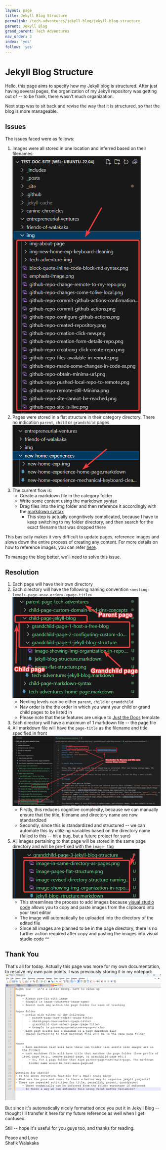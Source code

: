 ```yaml
---
layout: page
title: Jekyll Blog Structure
permalink: /tech-adventures/jekyll-blog/jekyll-blog-structure
parent: Jekyll Blog
grand_parent: Tech Adventures
nav_order: 3
index: 'yes'
follow: 'yes'
---
```


# Jekyll Blog Structure

Hello, this page aims to specify how my Jekyll blog is structured. After just having several pages, the organization of my Jekyll repository was getting out of  -- to be frank, there wasn't much organization.

Next step was to sit back and revise the way that it is structured, so that the blog is more manageable.

## Issues

The issues faced were as follows:
1. Images were all stored in one location and inferred based on their filenames: ![Image showing the structure and organization of my images in my Jekyll repository](/parent-page-tech-adventures/child-page-jekyll-blog/grandchild-page-3-jekyll-blog-structure/image-showing-img-organization-in-repo.png)
2. Pages were stored in a flat structure in their category directory. There no indication `parent`, `child` or `grandchild` pages <br>![Image showing that pages are stored in a flat structure in my Jekyll repository](/parent-page-tech-adventures/child-page-jekyll-blog/grandchild-page-3-jekyll-blog-structure/image-pages-flat-structure.png)
3. The current flow is:
    - Create a markdown file in the category folder
    - Write some content using the [markdown syntax](/tech-adventures/markdown-syntax)
    - Drag files into the img folder and then reference it accordingly with the [markdown syntax](/tech-adventures/markdown-syntax)
        - This step is actually congnitively complicated, because I have to keep switching to my folder directory, and then search for the exact filename that was dropped there

This basically makes it very difficult to update pages, reference images and slows down the entire process of creating any content. For more details on how to reference images, you can refer [here](/tech-adventures/markdown-syntax).

To manage the blog better, we'll need to solve this issue.


## Resolution

1. Each page will have their own directory
2. Each directory will have the following naming convention `<nesting-level>-page-<nav-order>-<page-title>`<br> ![Alt text](/parent-page-tech-adventures/child-page-jekyll-blog/grandchild-page-3-jekyll-blog-structure/image-revised-directory-structure-naming-convention.png)
    - Nexting levels can be either `parent`, `child` or `grandchild`
    - Nav order is the the order in which you want your child or grand child pages to be listed in
    - Please note that these features are unique to [Just the Docs](https://just-the-docs.com/docs/navigation-structure/) template
3. Each directory will have a maximum of 1 markdown file -- the page file
4. All markdown file will have the `page-title` as the filename and title specified in front  <br> ![image showing the standardization of filenames, titles in front matter and directory name](/parent-page-tech-adventures/child-page-jekyll-blog/grandchild-page-3-jekyll-blog-structure/image-filename-standardize-with-site-title.png)
    - Firstly, this reduces cognitive complexity, because we can manually ensure that the title, filename and directory name are now standardized
    - Secondly, since this is standardized and structured -- we can automate this by utilizing variables based on the directory name (failed to this -- hit a bug, but a future project for sure)
5. All images pertaining to that page will be stored in the same page directory and will be pre-fixed with the `image-` tag <br> ![List of image files in the jekyll blog structure directory](/parent-page-tech-adventures/child-page-jekyll-blog/grandchild-page-3-jekyll-blog-structure/image-all-image-in-same-directory-w-img-prefix.png)
    - This streamlines the process to add images because [visual studio code](https://code.visualstudio.com/) allows you to copy and paste images from the clipboard into your text editor
    - The image will automatically be uploaded into the directory of the edited file
    - Since all images are planned to be in the page directory, there is no further action required after copy and pasting the images into visual studio code ^^

## Thank You

That's all for today. Actually this page was more for my own documentation, to resolve my own pain points. I was previously storing it in my notepad:
![Image of my notepad storing notes for my filestructure](/parent-page-tech-adventures/child-page-jekyll-blog/grandchild-page-3-jekyll-blog-structure/iamge-notepad-notes-for-file-structure.png)

But since it's automatically nicely formatted once you put it in Jekyll Blog -- thought I'll transfer it here for my future reference as well when I get confused.

Still -- hope it's useful for you guys too, and thanks for reading.


Peace and Love <br>
Shafik Walakaka